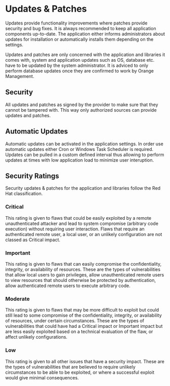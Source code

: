 # Updates & Patches

Updates provide functionality improvements where patches provide security and bug fixes. It is always recommended to keep all application components up-to-date. The application either informs administrators about updates for installation or automatically installs them depending on the settings. 

Updates and patches are only concerned with the application and libraries it comes with, system and application updates such as OS, database etc. have to be updated by the system administrator. It is adviced to only perform database updates once they are confirmed to work by Orange Management. 

## Security

All updates and patches as signed by the provider to make sure that they cannot be tampered with. This way only authorized sources can provide updates and patches.

## Automatic Updates

Automatic updates can be activated in the application settings. In order use automatic updates either Cron or Windows Task Scheduler is required. Updates can be pulled in a custom defined interval thus allowing to perform updates at times with low application load to minimize user interuption.

## Security Ratings

Security updates & patches for the application and libraries follow the Red Hat classification.

### Critical

This rating is given to flaws that could be easily exploited by a remote unauthenticated attacker and lead to system compromise (arbitrary code execution) without requiring user interaction. Flaws that require an authenticated remote user, a local user, or an unlikely configuration are not classed as Critical impact.

### Important

This rating is given to flaws that can easily compromise the confidentiality, integrity, or availability of resources. These are the types of vulnerabilities that allow local users to gain privileges, allow unauthenticated remote users to view resources that should otherwise be protected by authentication, allow authenticated remote users to execute arbitrary code.

### Moderate

This rating is given to flaws that may be more difficult to exploit but could still lead to some compromise of the confidentiality, integrity, or availability of resources, under certain circumstances. These are the types of vulnerabilities that could have had a Critical impact or Important impact but are less easily exploited based on a technical evaluation of the flaw, or affect unlikely configurations.

### Low

This rating is given to all other issues that have a security impact. These are the types of vulnerabilities that are believed to require unlikely circumstances to be able to be exploited, or where a successful exploit would give minimal consequences.
